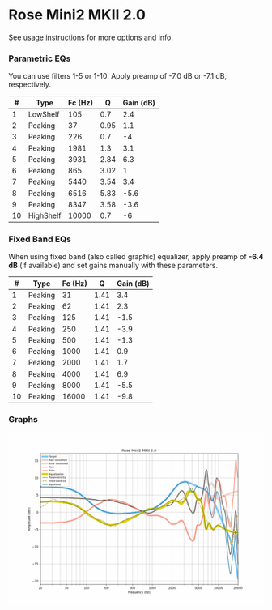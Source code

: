 # Rose Mini2 MKII 2.0
See [usage instructions](https://github.com/jaakkopasanen/AutoEq#usage) for more options and info.

### Parametric EQs
You can use filters 1-5 or 1-10. Apply preamp of -7.0 dB or -7.1 dB, respectively.

|   # | Type      |   Fc (Hz) |    Q |   Gain (dB) |
|-----|-----------|-----------|------|-------------|
|   1 | LowShelf  |       105 | 0.7  |         2.4 |
|   2 | Peaking   |        37 | 0.95 |         1.1 |
|   3 | Peaking   |       226 | 0.7  |        -4   |
|   4 | Peaking   |      1981 | 1.3  |         3.1 |
|   5 | Peaking   |      3931 | 2.84 |         6.3 |
|   6 | Peaking   |       865 | 3.02 |         1   |
|   7 | Peaking   |      5440 | 3.54 |         3.4 |
|   8 | Peaking   |      6516 | 5.83 |        -5.6 |
|   9 | Peaking   |      8347 | 3.58 |        -3.6 |
|  10 | HighShelf |     10000 | 0.7  |        -6   |

### Fixed Band EQs
When using fixed band (also called graphic) equalizer, apply preamp of **-6.4 dB** (if available) and set gains manually with these parameters.

|   # | Type    |   Fc (Hz) |    Q |   Gain (dB) |
|-----|---------|-----------|------|-------------|
|   1 | Peaking |        31 | 1.41 |         3.4 |
|   2 | Peaking |        62 | 1.41 |         2.3 |
|   3 | Peaking |       125 | 1.41 |        -1.5 |
|   4 | Peaking |       250 | 1.41 |        -3.9 |
|   5 | Peaking |       500 | 1.41 |        -1.3 |
|   6 | Peaking |      1000 | 1.41 |         0.9 |
|   7 | Peaking |      2000 | 1.41 |         1.7 |
|   8 | Peaking |      4000 | 1.41 |         6.9 |
|   9 | Peaking |      8000 | 1.41 |        -5.5 |
|  10 | Peaking |     16000 | 1.41 |        -9.8 |

### Graphs
![](./Rose%20Mini2%20MKII%202.0.png)
